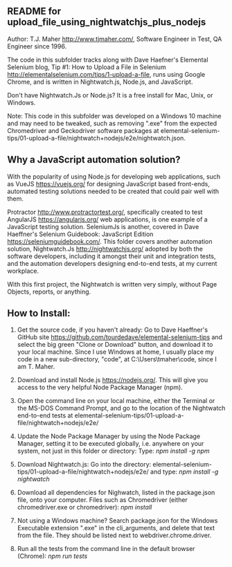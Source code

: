 README for upload_file_using_nightwatchjs_plus_nodejs
----------------------------------------------------
Author: T.J. Maher <http://www.tjmaher.com/>, Software Engineer in Test, QA Engineer since 1996.

The code in this subfolder tracks along with Dave Haefner's Elemental Selenium blog, Tip #1: How to Upload a File in Selenium <http://elementalselenium.com/tips/1-upload-a-file>, runs using Google Chrome, and is written in Nightwatch.js, Node.js, and JavaScript. 

Don't have Nightwatch.Js or Node.js? It is a free install for Mac, Unix, or Windows. 

Note: This code in this subfolder was developed on a Windows 10 machine and may need to be tweaked, such as removing ".exe" from the expected Chromedriver and Geckodriver software packages at elemental-selenium-tips/01-upload-a-file/nightwatch+nodejs/e2e/nightwatch.json. 

Why a JavaScript automation solution?
-----------------------------------

With the popularity of using Node.js for developing web applications, such as VueJS <https://vuejs.org/> for designing JavaScript based front-ends, automated testing solutions needed to be created that could pair well with them. 

Protractor <http://www.protractortest.org/>, specifically created to test AngularJS <https://angularjs.org/> web applications, is one example of a JavaScript testing solution. SeleniumJs is another, covered in Dave Haeffner's Selenium Guidebook: JavaScript Edition <https://seleniumguidebook.com/>. This folder covers another automation solution, Nightwatch.Js <http://nightwatchjs.org/> adopted by both the software developers, including it amongst their unit and integration tests, and the automation developers designing end-to-end tests, at my current workplace.


With this first project, the Nightwatch is written very simply, without Page Objects, reports, or anything.

How to Install:
---------------
1) Get the source code, if you haven't already: Go to Dave Haeffner's GitHub site <https://github.com/tourdedave/elemental-selenium-tips> and select the big green "Clone or Download" button, and download it to your local machine. Since I use Windows at home, I usually place my code in a new sub-directory, "code", at C:\Users\tmaher\code\, since I am T. Maher. 

2) Download and install Node.js <https://nodejs.org/>. This will give you access to the very helpful Node Package Manager (npm).

3) Open the command line on your local machine, either the Terminal or the MS-DOS Command Prompt, and go to the location of the Nightwatch end-to-end tests at elemental-selenium-tips/01-upload-a-file/nightwatch+nodejs/e2e/ 

4) Update the Node Package Manager by using the Node Package Manager, setting it to be executed globally, i.e. anywhere on your system, not just in this folder or directory: Type: *npm install -g npm*      

5) Download Nightwatch.js: Go into the directory: elemental-selenium-tips/01-upload-a-file/nightwatch+nodejs/e2e/ and type: *npm install -g nightwatch*

6) Download all dependencies for Nighwatch, listed in the package.json file, onto your computer. Files such as Chromedriver (either chromedriver.exe or chromedriver): *npm install*

7) Not using a Windows machine? Search package.json for the Windows Executable extension ".exe" in the cli_arguments, and delete that text from the file. They should be listed next to webdriver.chrome.driver.

8) Run all the tests from the command line in the default browser (Chrome): *npm run tests*





